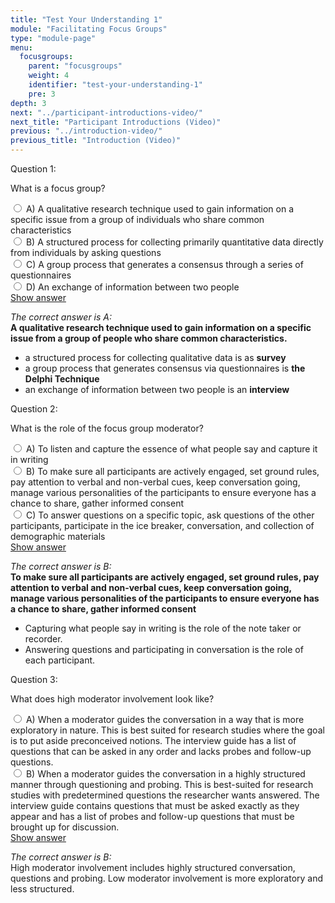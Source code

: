 ```yaml
---
title: "Test Your Understanding 1"
module: "Facilitating Focus Groups"
type: "module-page"
menu:
  focusgroups:
    parent: "focusgroups"
    weight: 4
    identifier: "test-your-understanding-1"
    pre: 3
depth: 3
next: "../participant-introductions-video/"
next_title: "Participant Introductions (Video)"
previous: "../introduction-video/"
previous_title: "Introduction (Video)"
---
```

<div class="cases">
<div class="casetitle">
    Question 1:
</div><!-- /.casetitle -->
<div class="casecontent">
<div class="casequestion">
<p>What is a focus group?</p>
<div class="answer-value md-radio">
<input name="question373" id="question373a" type="radio" value="A">
<label for="question373a">A)
A qualitative research technique used to gain information on a specific issue from a group of individuals who share common characteristics
</label>
</div>
<div class="answer-value md-radio">
<input name="question373" id="question373b" type="radio" value="B">
<label for="question373b">B)
A structured process for collecting primarily quantitative data directly from individuals by asking questions
</label>
</div>
<div class="answer-value md-radio">
<input name="question373" id="question373c" type="radio" value="C">
<label for="question373c">C)
A group process that generates a consensus through a series of questionnaires
</label>
</div>
<div class="answer-value md-radio">
<input name="question373" id="question373d" type="radio" value="D">
<label for="question373d">D)
An exchange of information between two people
</label>
</div>
</div><!-- /.casequestion -->
<div class="casesanswerdisplay">
<a class="moretoggle btn btn-link" href="#q373">Show answer <i class="fas fa-angle-double-right"></i></a>
<div class="toggleable" id="q373">
<p>
<i>The correct answer is A:</i><br />
<b>A qualitative research technique used to gain information on a specific issue from a group of people who share common characteristics.</b>
</p><ul>
<li>a structured process for collecting qualitative data is as <b>survey</b></li>
<li>a group process that generates consensus via questionnaires is <b>the Delphi Technique</b></li>
<li>an exchange of information between two people is an <b>interview</b></li></ul>
</div>
</div>
</div><!-- /.casecontent -->
</div><!-- /.cases -->


<div class="cases">
<div class="casetitle">
    Question 2:
</div><!-- /.casetitle -->
<div class="casecontent">
<div class="casequestion">
<p>What is the role of the focus group moderator?</p>
<div class="answer-value md-radio">
<input name="question374" id="question374a" type="radio" value="A">
<label for="question374a">A)
To listen and capture the essence of what people say and capture it in writing
</label>
</div>
<div class="answer-value md-radio">
<input name="question374" id="question374b" type="radio" value="B">
<label for="question374b">B)
To make sure all participants are actively engaged, set ground rules, pay attention to verbal and non-verbal cues, keep conversation going, manage various personalities of the participants to ensure everyone has a chance to share, gather informed consent
</label>
</div>
<div class="answer-value md-radio">
<input name="question374" id="question374c" type="radio" value="C">
<label for="question374c">C)
To answer questions on a specific topic, ask questions of the other participants, participate in the ice breaker, conversation, and collection of demographic materials
</label>
</div>
</div><!-- /.casequestion -->
<div class="casesanswerdisplay">
<a class="moretoggle btn btn-link" href="#q374">Show answer <i class="fas fa-angle-double-right"></i></a>
<div class="toggleable" id="q374">
<p>
<i>The correct answer is B:</i><br />
<b>To make sure all participants are actively engaged, set ground rules, pay attention to verbal and non-verbal cues, keep conversation going, manage various personalities of the participants to ensure everyone has a chance to share, gather informed consent</b>
</p><ul>
<li>
Capturing what people say in writing is the role of the note taker or recorder.</li>
<li>Answering questions and participating in conversation is the role of each participant.</li></ul>
</div>
</div>
</div><!-- /.casecontent -->
</div><!-- /.cases -->


<div class="cases">
<div class="casetitle">
    Question 3:
</div><!-- /.casetitle -->
<div class="casecontent">
<div class="casequestion">
<p>What does high moderator involvement look like?</p>
<div class="answer-value md-radio">
<input name="question375" id="question375a" type="radio" value="A">
<label for="question375a">A)
When a moderator guides the conversation in a way that is more exploratory in nature. This is best suited for research studies where the goal is to put aside preconceived notions. The interview guide has a list of questions that can be asked in any order and lacks probes and follow-up questions.
</label>
</div>
<div class="answer-value md-radio">
<input name="question375" id="question375b" type="radio" value="B">
<label for="question375b">B)
When a moderator guides the conversation in a highly structured manner through questioning and probing. This is best-suited for research studies with predetermined questions the researcher wants answered. The interview guide contains questions that must be asked exactly as they appear and has a list of probes and follow-up questions that must be brought up for discussion.
</label>
</div>
</div><!-- /.casequestion -->
<div class="casesanswerdisplay">
<a class="moretoggle btn btn-link" href="#q375">Show answer <i class="fas fa-angle-double-right"></i></a>
<div class="toggleable" id="q375">
<p>
<i>The correct answer is B:</i><br />
High moderator involvement includes highly structured conversation, questions and probing. Low moderator involvement is more exploratory and less structured.</p>
</div>
</div>
</div><!-- /.casecontent -->
</div><!-- /.cases -->
